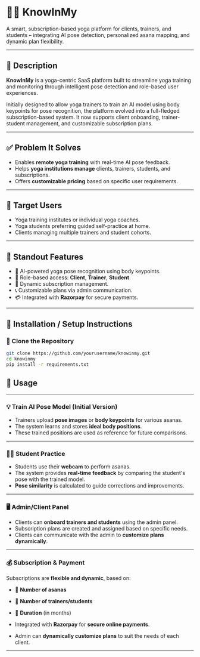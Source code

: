 # 🧘‍♀️ KnowInMy

A smart, subscription-based yoga platform for clients, trainers, and students – integrating AI pose detection, personalized asana mapping, and dynamic plan flexibility.

---

## 📄 Description

**KnowInMy** is a yoga-centric SaaS platform built to streamline yoga training and monitoring through intelligent pose detection and role-based user experiences.

Initially designed to allow yoga trainers to train an AI model using body keypoints for pose recognition, the platform evolved into a full-fledged subscription-based system. It now supports client onboarding, trainer-student management, and customizable subscription plans.

---

## ✅ Problem It Solves

- Enables **remote yoga training** with real-time AI pose feedback.
- Helps **yoga institutions manage** clients, trainers, students, and subscriptions.
- Offers **customizable pricing** based on specific user requirements.

---

## 👤 Target Users

- Yoga training institutes or individual yoga coaches.
- Yoga students preferring guided self-practice at home.
- Clients managing multiple trainers and student cohorts.

---

## 🌟 Standout Features

- 🤖 AI-powered yoga pose recognition using body keypoints.
- 👥 Role-based access: **Client**, **Trainer**, **Student**.
- 🔁 Dynamic subscription management.
- 📞 Customizable plans via admin communication.
- 💳 Integrated with **Razorpay** for secure payments.

---

## 🚀 Installation / Setup Instructions

### 🔧 Clone the Repository

```bash
git clone https://github.com/yourusername/knowinmy.git
cd knowinmy
pip install -r requirements.txt
```

## 🧪 Usage

---

### 💡 Train AI Pose Model (Initial Version)

- Trainers upload **pose images** or **body keypoints** for various asanas.
- The system learns and stores **ideal body positions**.
- These trained positions are used as reference for future comparisons.

---

### 🧘‍♂️ Student Practice

- Students use their **webcam** to perform asanas.
- The system provides **real-time feedback** by comparing the student's pose with the trained model.
- **Pose similarity** is calculated to guide corrections and improvements.

---

### 🖥️ Admin/Client Panel

- Clients can **onboard trainers and students** using the admin panel.
- Subscription plans are created and assigned based on specific needs.
- Clients can communicate with the admin to **customize plans dynamically**.

---

### 💰 Subscription & Payment

Subscriptions are **flexible and dynamic**, based on:

- 📌 **Number of asanas**
- 📌 **Number of trainers/students**
- 📌 **Duration** (in months)

- Integrated with **Razorpay** for **secure online payments**.
- Admin can **dynamically customize plans** to suit the needs of each client.

---

